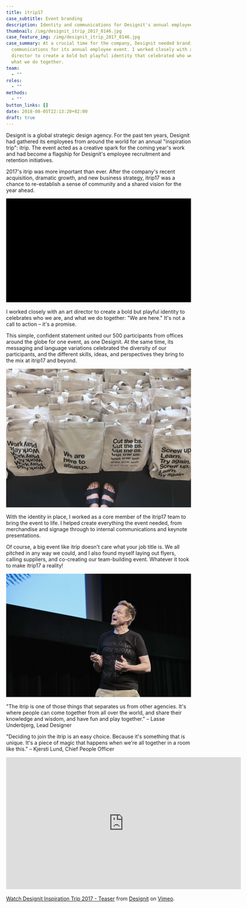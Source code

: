 ```yaml
---
title: itrip17
case_subtitle: Event branding
description: Identity and communications for Designit's annual employee event
thumbnail: /img/designit_itrip_2017_0146.jpg
case_feature_img: /img/designit_itrip_2017_0146.jpg
case_summary: At a crucial time for the company, Designit needed branding and
  communications for its annual employee event. I worked closely with an art
  director to create a bold but playful identity that celebrated who we are, and
  what we do together.
team:
  - ""
roles:
  - ""
methods:
  - ""
button_links: []
date: 2018-08-05T22:13:20+02:00
draft: true
---
```

Designit is a global strategic design agency. For the past ten years, Designit had gathered its employees from around the world for an annual "inspiration trip": itrip. The event acted as a creative spark for the coming year's work and had become a flagship for Designit's employee recruitment and retention initiatives.

2017's itrip was more important than ever. After the company's recent acquisition, dramatic growth, and new business strategy, itrip17 was a chance to re-establish a sense of community and a shared vision for the year ahead.

![We are here/We zijn hier/Estamos aquí/Vi er her...](/img/wearehere_languages_1.gif)

I worked closely with an art director to create a bold but playful identity to celebrates who we are, and what we do together: "We are here." It's not a call to action – it's a promise.

This simple, confident statement united our 500 participants from offices around the globe for one event, as one Designit. At the same time, its messaging and language variations celebrated the diversity of our participants, and the different skills, ideas, and perspectives they bring to the mix at itrip17 and beyond. 

![Tote bags displaying four different variations on "We are here"](/img/img_1175.jpg)

With the identity in place, I worked as a core member of the itrip17 team to bring the event to life. I helped create everything the event needed, from merchandise and signage through to internal communications and keynote presentations. 

Of course, a big event like itrip doesn't care what your job title is. We all pitched in any way we could, and I also found myself laying out flyers, calling suppliers, and co-creating our team-building event. Whatever it took to make itrip17 a reality! 

![Designit's Founder and CEO, Mikal Hallstrup, gives his keynote presentation in his itrip17 t-shirt](/img/5-324.jpg)

"The itrip is one of those things that separates us from other agencies. It's where people can come together from all over the world, and share their knowledge and wisdom, and have fun and play together." – Lasse Underbjerg, Lead Designer

"Deciding to join the itrip is an easy choice. Because it's something that is unique. It's a piece of magic that happens when we're all together in a room like this." – Kjersti Lund, Chief People Officer

<iframe src="https://player.vimeo.com/video/232671155?color=fbfe34&title=0&byline=0&portrait=0" width="640" height="360" frameborder="0" allow="autoplay; fullscreen; picture-in-picture" allowfullscreen></iframe>
<p><a href="https://vimeo.com/232671155">Watch Designit Inspiration Trip 2017 - Teaser</a> from <a href="https://vimeo.com/designit">Designit</a> on <a href="https://vimeo.com">Vimeo</a>.</p>